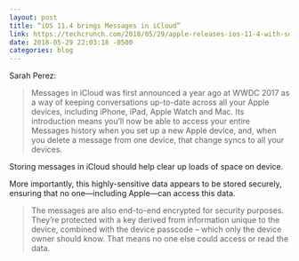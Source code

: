 ```yaml
---
layout: post
title: “iOS 11.4 brings Messages in iCloud”
link: https://techcrunch.com/2018/05/29/apple-releases-ios-11-4-with-support-for-messages-in-icloud-airplay-2-and-more/
date: 2018-05-29 22:03:18 -0500
categories: blog
---
```

Sarah Perez:

> Messages in iCloud was first announced a year ago at WWDC 2017 as a way of keeping conversations up-to-date across all your Apple devices, including iPhone, iPad, Apple Watch and Mac. Its introduction means you’ll now be able to access your entire Messages history when you set up a new Apple device, and, when you delete a message from one device, that change syncs to all your devices.

Storing messages in iCloud should help clear up loads of space on device. 

More importantly, this highly-sensitive data appears to be stored securely, ensuring that no one—including Apple—can access this data. 

> The messages are also end-to-end encrypted for security purposes. They’re protected with a key derived from information unique to the device, combined with the device passcode – which only the device owner should know. That means no one else could access or read the data.